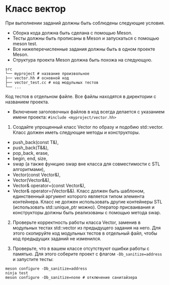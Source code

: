 # Клаcc вектор

При выполнении заданий должны быть соблюдены следующие условия.
- Сборка кода должна быть сделана с помощью Meson.
- Тесты должны быть прописаны в Meson и запускаться с помощью meson test.
- Все нижеперечисленные задания должны быть в одном проекте Meson.
- Структура проекта Meson должна быть похожа на следующую.
```
src
└── myproject # название произвольное
├── vector.hh # основной код
├── vector_test.cc # код модульных тестов
└── ...
```
Код тестов в отдельном файле. Все файлы находятся в директории с названием проекта.
- Включение заголовочных файлов в код всегда делается с указанием имени проекта: ``#include <myproject/vector.hh>``

1. Создайте упрощенный класс Vector по образу и подобию std::vector. Класс должен иметь следующие методы и конструкторы.
- push_back(const T&),
- push_back(T&&),
- pop_back, erase,
- begin, end, size,
- swap (а также функцию swap вне класса для совместимости с STL алгоритмами),
- Vector(const Vector&),
- Vector(Vector&&),
- Vector& operator=(const Vector&),
- Vector& operator=(Vector&&).
Класс должен быть шаблоном, единственный аргумент которого является типом элемента контейнера. Класс не должен использовать другие контейнеры STL (использовать std::unique_ptr можно). Оператор присваивания и конструкторы должны быть реализованы с помощью метода swap.

2. Проверьте корректность работы класса Vector, заменив в модульных тестах std::vector из предыдущего задания на него. Для этого скопируйте код модульных тестов в отдельный файл, чтобы код предыдущих заданий не изменился.

3. Проверьте, что в вашем классе отсутствуют ошибки работы с памятью. Для этого соберите проект с флагом ``-Db_sanitize=address`` и запустите тесты:
```meson
meson configure -Db_sanitize=address
ninja test
meson configure -Db_sanitize=none # отключение санитайзера
```
